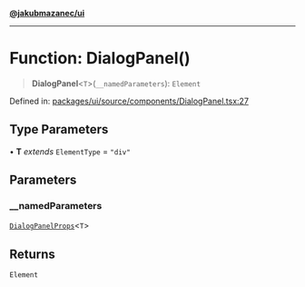 [**@jakubmazanec/ui**](../README.md)

---

# Function: DialogPanel()

> **DialogPanel**\<`T`\>(`__namedParameters`): `Element`

Defined in:
[packages/ui/source/components/DialogPanel.tsx:27](https://github.com/jakubmazanec/tools/blob/b189bd808f93a39eacbf7e401a82a754c5ce3b63/packages/ui/source/components/DialogPanel.tsx#L27)

## Type Parameters

• **T** _extends_ `ElementType` = `"div"`

## Parameters

### \_\_namedParameters

[`DialogPanelProps`](../type-aliases/DialogPanelProps.md)\<`T`\>

## Returns

`Element`
